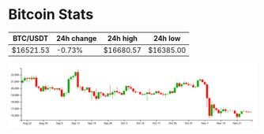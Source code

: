 # Bitcoin Stats

BTC/USDT|24h change|24h high|24h low|
|---|---|---|---|
|$16521.53|-0.73%|$16680.57|$16385.00|

<img src="./chart.svg">
